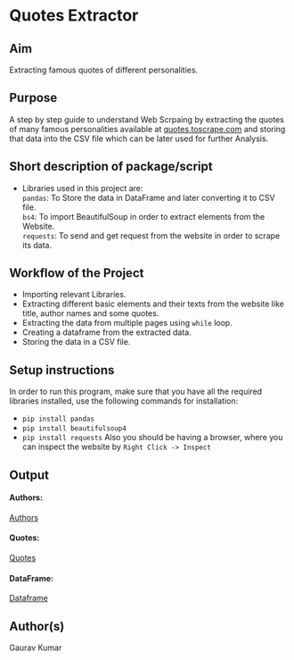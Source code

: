 # Quotes Extractor

## Aim

Extracting famous quotes of different personalities.

## Purpose

A step by step guide to understand Web Scrpaing by extracting the quotes of many famous personalities available at [quotes.toscrape.com](https://quotes.toscrape.com/) and storing that data into the CSV file which can be later used for further Analysis.

## Short description of package/script

- Libraries used in this project are:<br>
    ```pandas```: To Store the data in DataFrame and later converting it to CSV file.<br>
    ```bs4```: To import BeautifulSoup in order to extract elements from the Website.<br>
    ```requests```: To send and get request from the website in order to scrape its data.


## Workflow of the Project

 - Importing relevant Libraries.
 - Extracting different basic elements and their texts from the website like title, author names and some quotes.
 - Extracting the data from multiple pages using ```while``` loop.
 - Creating a dataframe from the extracted data.
 - Storing the data in a CSV file.

## Setup instructions

In order to run this program, make sure that you have all the required libraries installed, use the following commands for installation:<br>
 - ```pip install pandas```<br>
 - ```pip install beautifulsoup4```
 - ```pip install requests```
Also you should be having a browser, where you can inspect the website by ```Right Click -> Inspect```

## Output

#### Authors:
[Authors](Images/Authors.png)

#### Quotes:
[Quotes](Images/Quotes.png)

#### DataFrame:
[Dataframe](Images/DataFrame.png)

## Author(s)

Gaurav Kumar
